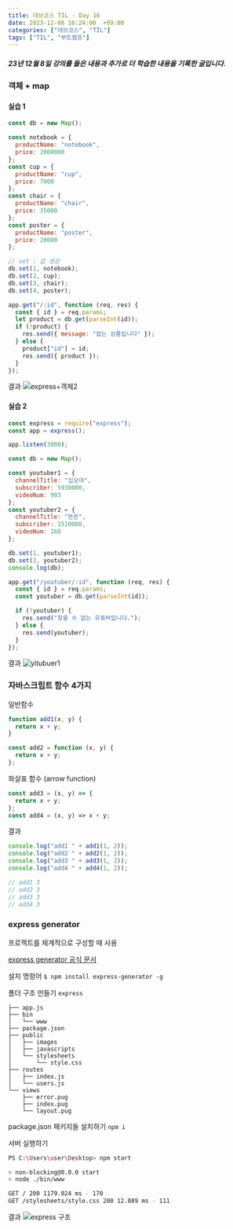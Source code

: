 ```yaml
---
title: 데브코스 TIL - Day 16
date: 2023-12-08 16:24:00  +09:00
categories: ["데브코스", "TIL"]
tags: ["TIL", "부트캠프"]
---
```


##### 23년 12월 8일 강의를 들은 내용과 추가로 더 학습한 내용을 기록한 글입니다.

### 객체 + map

#### 실습 1

```js
const db = new Map();

const notebook = {
  productName: "notebook",
  price: 2000000
};
const cup = {
  productName: "cup",
  price: 7000
};
const chair = {
  productName: "chair",
  price: 35000
};
const poster = {
  productName: "poster",
  price: 20000
};

// set : 값 생성
db.set(1, notebook);
db.set(2, cup);
db.set(3, chair);
db.set(4, poster);

app.get("/:id", function (req, res) {
  const { id } = req.params;
  let product = db.get(parseInt(id));
  if (!product) {
    res.send({ message: "없는 상품입니다" });
  } else {
    product["id"] = id;
    res.send({ product });
  }
});
```

결과
![express+객체2](https://github.com/hyemin12/hyemin12.github.io/assets/66300732/02f04dc4-64d3-4bbe-8267-7b3f86586afe)

#### 실습 2

```js
const express = require("express");
const app = express();

app.listen(3000);

const db = new Map();

const youtuber1 = {
  channelTitle: "십오야",
  subscriber: 5930000,
  videoNum: 993
};
const youtuber2 = {
  channelTitle: "뜬뜬",
  subscriber: 1510000,
  videoNum: 168
};

db.set(1, youtuber1);
db.set(2, youtuber2);
console.log(db);

app.get("/youtuber/:id", function (req, res) {
  const { id } = req.params;
  const youtuber = db.get(parseInt(id));

  if (!youtuber) {
    res.send("찾을 수 없는 유튜버입니다.");
  } else {
    res.send(youtuber);
  }
});
```

결과
![yitubuer1](https://github.com/hyemin12/hyemin12.github.io/assets/66300732/642dde69-15f5-408e-b976-b39ab23cacca)

### 자바스크립트 함수 4가지

일반함수

```js
function add1(x, y) {
  return x + y;
}

const add2 = function (x, y) {
  return x + y;
};
```

화살표 함수 (arrow function)

```js
const add3 = (x, y) => {
  return x + y;
};
const add4 = (x, y) => x + y;
```

결과

```js
console.log("add1 " + add1(1, 2));
console.log("add2 " + add2(1, 2));
console.log("add3 " + add3(1, 2));
console.log("add4 " + add4(1, 2));

// add1 3
// add2 3
// add3 3
// add4 3
```

### express generator

프로젝트를 체계적으로 구성할 때 사용

[express generator 공식 문서](https://expressjs.com/ko/starter/generator.html)

설치 명령어
`$ npm install express-generator -g`

폴더 구조 만들기
`express`

```
├── app.js
├── bin
│   └── www
├── package.json
├── public
│   ├── images
│   ├── javascripts
│   └── stylesheets
│       └── style.css
├── routes
│   ├── index.js
│   └── users.js
└── views
    ├── error.pug
    ├── index.pug
    └── layout.pug
```

package.json 패키지들 설치하기
`npm i`

서버 실행하기

```bash
PS C:\Users\user\Desktop> npm start

> non-blocking@0.0.0 start
> node ./bin/www

GET / 200 1179.024 ms - 170
GET /stylesheets/style.css 200 12.089 ms - 111
```

결과
![express 구조](https://github.com/hyemin12/hyemin12.github.io/assets/66300732/35dbeb35-2f1f-42a0-bd3f-9fad6b17e721)

